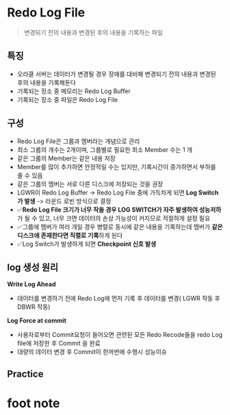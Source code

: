 # Redo Log File

> 변경되기 전의 내용과 변경된 후의 내용을 기록하는 파일

## 특징

- 오라클 서버는 데이터가 변경될 경우 장애를 대비해 변경되기 전의 내용과 변경된 후의 내용을 기록해둔다 
- 기록되는 장소 중 메모리는 Redo Log Buffer
- 기록되는 장소 중 파일은 Redo Log File

## 구성

- Redo Log File은 그룹과 멤버라는 개념으로 관리
- 최소 그룹의 개수는 2개이며, 그룹별로 필요한 최소 Member 수는 1 개
- 같은 그룹의 Member는 같은 내용 저장
- Member를 많이 추가하면 안정적일 수는 있지만, 기록시간이 증가하면서 부하를 줄 수 있음
- 같은 그룹의 멤버는 서로 다른 디스크에 저장되는 것을 권장
- LGWR이 Redo Log Buffer -> Redo Log File 중에 가득차게 되면 **Log Switch가 발생** -> 라운드 로빈 방식으로 결정
- ✅**Redo Log File 크기가 너무 작을 경우 LOG SWITCH가 자주 발생하여 성능저하**가 될 수 있고, 너무 크면 데이터의 손상 가능성이 커지므로 적절하게 설정 필요
- ✅그룹에 멤버가 여러 개일 경우 병렬로 동시에 같은 내용을 기록하는데 멤버가 **같은 디스크에 존재한다면 직렬로 기록**하게 된다
- ✅Log Switch가 발생하게 되면 **Checkpoint 신호 발생**

## log 생성 원리

**Write Log Ahead**

- 데이터를 변경하기 전에 Redo Log에 먼저 기록 후 데이터를 변경( LGWR 작동 후 DBWR 작동) 

**Log Force at commit**

- 사용자로부터 Commit요청이 들어오면 관련된 모든 Redo Recode들을 redo Log file에 저장한 후 Commit 을 완료
- 대량의 데이터 변경 후 Commit이 한꺼번에 수행시 성능이슈



## Practice

# foot note

[^global checkpoint]: shutdown immediate시 발생, checkpoint는 가장 강력한 동기 신호
